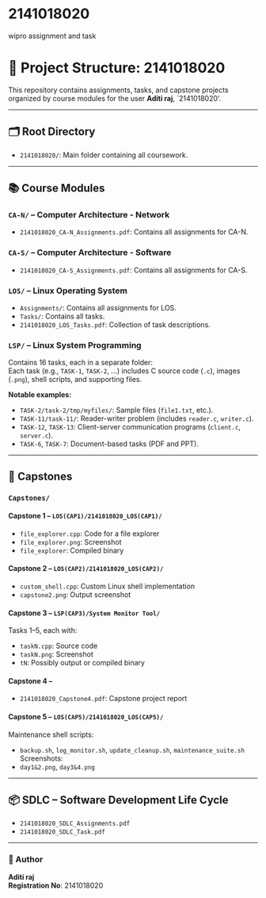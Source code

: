 # 2141018020
wipro  assignment and task
# 📁 Project Structure: 2141018020

This repository contains assignments, tasks, and capstone projects organized by course modules for the user **Aditi raj**, `2141018020'.

---

## 🗂️ Root Directory

- `2141018020/`: Main folder containing all coursework.

---

## 📚 Course Modules

### `CA-N/` – Computer Architecture - Network
- `2141018020_CA-N_Assignments.pdf`: Contains all assignments for CA-N.

### `CA-S/` – Computer Architecture - Software
- `2141018020_CA-S_Assignments.pdf`: Contains all assignments for CA-S.

### `LOS/` – Linux Operating System

- `Assignments/`: Contains all assignments for LOS.
- `Tasks/`: Contains all tasks.
- `2141018020_LOS_Tasks.pdf`: Collection of task descriptions.

### `LSP/` – Linux System Programming

Contains 16 tasks, each in a separate folder:  
Each task (e.g., `TASK-1`, `TASK-2`, ...) includes C source code (`.c`), images (`.png`), shell scripts, and supporting files.

**Notable examples:**

- `TASK-2/task-2/tmp/myfiles/`: Sample files (`file1.txt`, etc.).
- `TASK-11/task-11/`: Reader-writer problem (includes `reader.c`, `writer.c`).
- `TASK-12`, `TASK-13`: Client-server communication programs (`client.c`, `server.c`).
- `TASK-6`, `TASK-7`: Document-based tasks (PDF and PPT).

---

## 🧠 Capstones

### `Capstones/`

#### Capstone 1 – `LOS(CAP1)/2141018020_LOS(CAP1)/`
- `file_explorer.cpp`: Code for a file explorer  
- `file_explorer.png`: Screenshot  
- `file_explorer`: Compiled binary

#### Capstone 2 – `LOS(CAP2)/2141018020_LOS(CAP2)/`
- `custom_shell.cpp`: Custom Linux shell implementation  
- `capstone2.png`: Output screenshot

#### Capstone 3 – `LSP(CAP3)/System Monitor Tool/`
Tasks 1–5, each with:  
- `taskN.cpp`: Source code  
- `taskN.png`: Screenshot  
- `tN`: Possibly output or compiled binary

#### Capstone 4 – 
- `2141018020_Capstone4.pdf`: Capstone project report

#### Capstone 5 – `LOS(CAP5)/2141018020_LOS(CAP5)/`
Maintenance shell scripts:  
- `backup.sh`, `log_monitor.sh`, `update_cleanup.sh`, `maintenance_suite.sh`  
Screenshots:  
- `day1&2.png`, `day3&4.png`

---

## 📦 SDLC – Software Development Life Cycle

- `2141018020_SDLC_Assignments.pdf`  
- `2141018020_SDLC_Task.pdf`

---

### 👤 Author

**Aditi raj**  
**Registration No**: 2141018020
